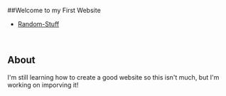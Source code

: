 ##Welcome to my First Website

- [Random-Stuff](https://araiyan.github.io/Own-Website/Random-stuff) </li>

<br>
<h2>About</h2>
<p>I'm still learning how to create a good website so this isn't much, but I'm working on imporving it!</p>

